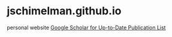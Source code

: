 # jschimelman.github.io
personal website
[Google Scholar for Up-to-Date Publication List](https://scholar.google.com/citations?hl=en&user=Fg0US2sAAAAJ&view_op=list_works&authuser=1)
